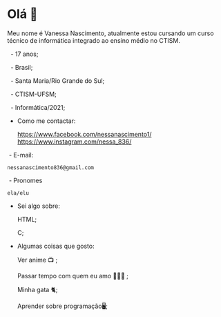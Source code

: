 # Olá 👋
	
Meu nome é Vanessa Nascimento, atualmente estou cursando um curso técnico de informática integrado ao ensino médio no CTISM.
 
 
 	- 17 anos;
	
 	- Brasil;
	
 	- Santa Maria/Rio Grande do Sul;
	
 	- CTISM-UFSM;
	
 	- Informática/2021;
 
 	
 
- Como me contactar:
	
	https://www.facebook.com/nessanascimento1/
	https://www.instagram.com/nessa_836/


 - E-mail:
	
	nessanascimento836@gmail.com


 - Pronomes
	
	ela/elu
	
	
- Sei algo sobre:
	
	HTML;
	
	C;
	

- Algumas coisas que gosto:
	
	Ver anime 📺 ;
	
	Passar tempo com quem eu amo 👨‍👩‍👧 ;
	
	Minha gata 🐈;
	
	Aprender sobre programação🖥;

